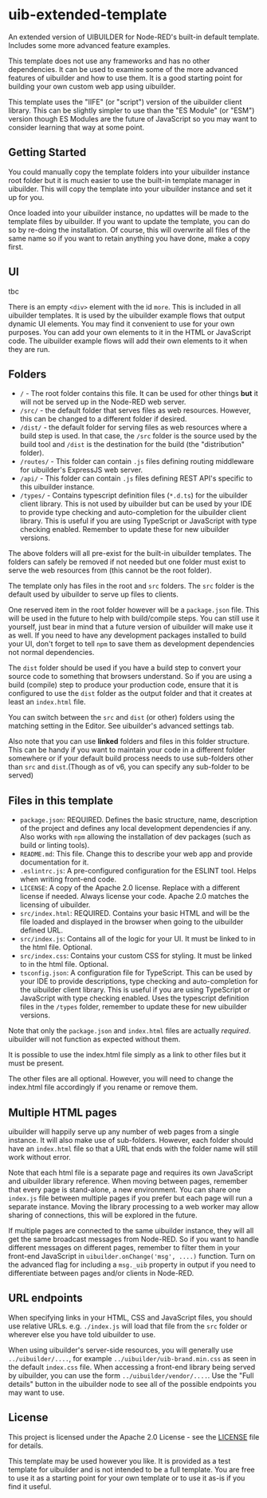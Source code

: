 # uib-extended-template

An extended version of UIBUILDER for Node-RED's built-in default template. Includes some more advanced feature examples.


This template does not use any frameworks and has no other dependencies. It can be used to examine some of the more advanced features of uibuilder and how to use them. It is a good starting point for building your own custom web app using uibuilder.

This template uses the "IIFE" (or "script") version of the uibuilder client library. This can be slightly simpler to use than the "ES Module" (or "ESM") version though ES Modules are the future of JavaScript so you may want to consider learning that way at some point.

## Getting Started

You could manually copy the template folders into your uibuilder instance root folder but it is much easier to use the built-in template manager in uibuilder. This will copy the template into your uibuilder instance and set it up for you.

Once loaded into your uibuilder instance, no updattes will be made to the template files by uibuilder. If you want to update the template, you can do so by re-doing the installation. Of course, this will overwrite all files of the same name so if you want to retain anything you have done, make a copy first.

## UI

tbc

There is an empty `<div>` element with the id `more`. This is included in all uibuilder templates. It is used by the uibuilder example flows that output dynamic UI elements. You may find it convenient to use for your own purposes. You can add your own elements to it in the HTML or JavaScript code. The uibuilder example flows will add their own elements to it when they are run.

## Folders

* `/` - The root folder contains this file. It can be used for other things **but** it will not be served up in the Node-RED web server. 
* `/src/` - the default folder that serves files as web resources. However, this can be changed to a different folder if desired.
* `/dist/` - the default folder for serving files as web resources where a build step is used. In that case, the `/src` folder is the source used by the build tool and `/dist` is the destination for the build (the "distribution" folder).
* `/routes/` - This folder can contain `.js` files defining routing middleware for uibuilder's ExpressJS web server.
* `/api/` - This folder can contain `.js` files defining REST API's specific to this uibuilder instance.
* `/types/` - Contains typescript definition files (`*.d.ts`) for the uibuilder client library. This is not used by uibuilder but can be used by your IDE to provide type checking and auto-completion for the uibuilder client library. This is useful if you are using TypeScript or JavaScript with type checking enabled. Remember to update these for new uibuilder versions.

The above folders will all pre-exist for the built-in uibuilder templates. The folders can safely be removed if not needed but one folder must exist to serve the web resources from (this cannot be the root folder).

The template only has files in the root and `src` folders. The `src` folder is the default used by uibuilder to serve up files to clients.

One reserved item in the root folder however will be a `package.json` file. This will be used in the future to help with build/compile steps. You can still use it yourself, just bear in mind that a future version of uibuilder will make use it as well. If you need to have any development packages installed to build your UI, don't forget to tell `npm` to save them as development dependencies not normal dependencies.

The `dist` folder should be used if you have a build step to convert your source code to something that browsers understand. So if you are using a build (compile) step to produce your production code, ensure that it is configured to use the `dist` folder as the output folder and that it creates at least an `index.html` file.

You can switch between the `src` and `dist` (or other) folders using the matching setting in the Editor. See uibuilder's advanced settings tab.

Also note that you can use **linked** folders and files in this folder structure. This can be handy if you want to maintain your code in a different folder somewhere or if your default build process needs to use sub-folders other than `src` and `dist`.(Though as of v6, you can specify any sub-folder to be served)

## Files in this template

* `package.json`: REQUIRED. Defines the basic structure, name, description of the project and defines any local development dependencies if any. Also works with `npm` allowing the installation of dev packages (such as build or linting tools).
* `README.md`: This file. Change this to describe your web app and provide documentation for it.
* `.eslintrc.js`: A pre-configured configuration for the ESLINT tool. Helps when writing front-end code.
* `LICENSE`: A copy of the Apache 2.0 license. Replace with a different license if needed. Always license your code. Apache 2.0 matches the licensing of uibuilder.
* `src/index.html`: REQUIRED. Contains your basic HTML and will be the file loaded and displayed in the browser when going to the uibuilder defined URL.
* `src/index.js`: Contains all of the logic for your UI. It must be linked to in the html file. Optional.
* `src/index.css`: Contains your custom CSS for styling. It must be linked to in the html file. Optional.
* `tsconfig.json`: A configuration file for TypeScript. This can be used by your IDE to provide descriptions, type checking and auto-completion for the uibuilder client library. This is useful if you are using TypeScript or JavaScript with type checking enabled. Uses the typescript definition files in the `/types` folder, remember to update these for new uibuilder versions.

Note that only the `package.json` and `index.html` files are actually _required_. uibuilder will not function as expected without them.

It is possible to use the index.html file simply as a link to other files but it must be present.

The other files are all optional. However, you will need to change the index.html file accordingly if you rename or remove them.

## Multiple HTML pages

uibuilder will happily serve up any number of web pages from a single instance. It will also make use of sub-folders. However, each folder should have an `index.html` file so that a URL that ends with the folder name will still work without error.

Note that each html file is a separate page and requires its own JavaScript and uibuilder library reference. When moving between pages, remember that every page is stand-alone, a new environment. You can share one `index.js` file between multiple pages if you prefer but each page will run a separate instance. Moving the library processing to a web worker may allow sharing of connections, this will be explored in the future.

If multiple pages are connected to the same uibuilder instance, they will all get the same broadcast messages from Node-RED. So if you want to handle different messages on different pages, remember to filter them in your front-end JavaScript in `uibuilder.onChange('msg', ....)` function. Turn on the advanced flag for including a `msg._uib` property in output if you need to differentiate between pages and/or clients in Node-RED.

## URL endpoints

When specifying links in your HTML, CSS and JavaScript files, you should use relative URLs. e.g. `./index.js` will load that file from the `src` folder or wherever else you have told uibuilder to use.

When using uibuilder's server-side resources, you will generally use `../uibuilder/....`, for example `../uibuilder/uib-brand.min.css` as seen in the default `index.css` file. When accessing a front-end library being served by uibuilder, you can use the form `../uibuilder/vendor/....`. Use the "Full details" button in the uibuilder node to see all of the possible endpoints you may want to use.

## License

This project is licensed under the Apache 2.0 License - see the [LICENSE](LICENSE) file for details.

This template may be used however you like. It is provided as a test template for uibuilder and is not intended to be a full template. You are free to use it as a starting point for your own template or to use it as-is if you find it useful.

